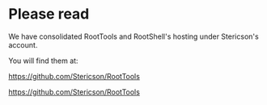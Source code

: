 # Please read

We have consolidated RootTools and RootShell's hosting under Stericson's account.

You will find them at:

https://github.com/Stericson/RootTools

https://github.com/Stericson/RootTools

